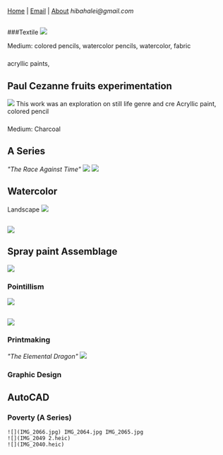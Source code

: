 [Home](https://hibah-ali.github.io/)    |   [Email](https://hibah-ali.github.io/)   |   [About](https://hibah-ali.github.io/)
_hibahalei@gmail.com_



##
###Textile
![](IMG_1972.jpg)

Medium: colored pencils, watercolor pencils, watercolor, 
fabric


###
acryllic paints, 


## Paul Cezanne fruits experimentation
![](IMG_2070.jpg)
This work was an exploration on still life genre and cre
Acryllic paint, colored pencil


### 
Medium: Charcoal 


## A Series
_"The Race Against Time"_
![](IMG_2067.jpg)
![](IMG_2084.jpg)

## Watercolor 
Landscape
![](IMG_2123.jpg)

##
![](IMG_2124.jpg)


## Spray paint Assemblage
![](IMG_2110.jpg)


### Pointillism
![](IMG_2069.jpg)

##
![](IMG_2126.jpg)


### Printmaking
_"The Elemental Dragon"_
![](IMG_2071.jpg)

### Graphic Design
## AutoCAD



### Poverty (A Series) 
```
![](IMG_2066.jpg) IMG_2064.jpg IMG_2065.jpg
![](IMG_2049 2.heic)
![](IMG_2040.heic)
```

